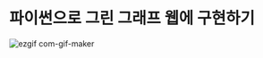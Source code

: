 # 파이썬으로 그린 그래프 웹에 구현하기
![ezgif com-gif-maker](https://user-images.githubusercontent.com/95575122/167235572-9248c686-248e-4650-9352-4f9da5282366.gif)
